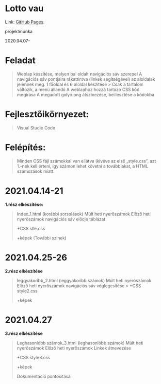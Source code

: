 # Lotto vau
Link: [GitHub Pages](https://dzsofri.github.io/vau/).

projektmunka 

2020.04.07-



# Feladat
>Weblap készítése, melyen bal oldalt navigációs sáv szerepel
A navigációs sáv pontjaira rákattintva (linkek segítségével) az aloldalak jelennek meg.
1 főoldal és 6 aloldal készítése
    > Csak a tartalom változik, a menü állandó
>A weblaphoz hozzá tartozó CSS kód megírása
>A megadott golyó.png átszínezése, beillesztése a kódokba

# Fejlesztőikörnyezet: 
 > Visual Studio Code  
# Felépítés:
> Minden CSS fájl számokkal van ellátva (kivéve az első „style.css”, azt 1.-nek kell érteni,  így számon lehet követni a továbbiakat, a HTML számozások miatt.                        
# 2021.04.14-21

**1.rész elkészítése:**
 > Index_1.html (korábbi sorsolások)
    Múlt heti nyerőszámok
    Előző heti nyerőszámok
    navigációs sáv elődje táblázat 
  >  
  > +CSS stle.css
  > 
 > +képek (További szinek)
  
  
# 2021.04.25-26
  
**2.rész elkészítése**
 >  leggyakoribb_2.html (leggyakoribb számok)
    Múlt heti nyerőszámok
    Előző heti nyerőszámok
    navigációs sáv véglegesítése
    >
>  +CSS style2.css
>
 > +képek 
  
# 2021.04.27
  
**3.rész elkészítése**
  > Leghasonlóbb számok_3.html (leghasonlóbb számok)
    Múlt heti nyerőszámok
    Előző heti nyerőszámok
    Linkek átnevezése
 >   
>  +CSS style3.css
>  
>  +képek 
>  
> Dokumentáció pontosítása
